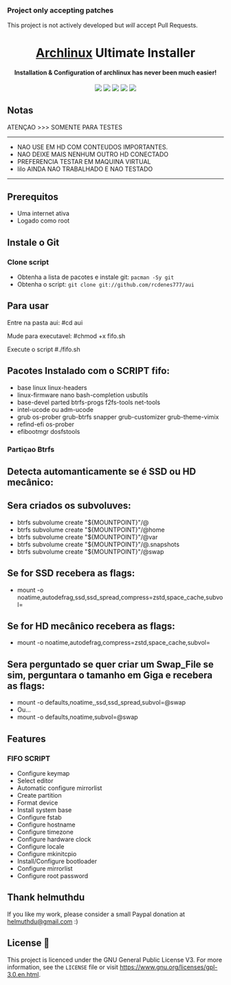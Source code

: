 ### Project only accepting patches
This project is not actively developed but *will* accept Pull Requests.

<h1 align="center">
  <a href=https://www.archlinux.org/>Archlinux</a> Ultimate Installer
</h1>
<h4 align="center">Installation & Configuration of archlinux has never been much easier!</h4>

<p align="center">
  <img src="https://img.shields.io/badge/Maintained%3F-Yes-green?style=for-the-badge">
  <img src="https://img.shields.io/github/license/helmuthdu/aui?style=for-the-badge">
  <img src="https://img.shields.io/github/issues/helmuthdu/aui?color=violet&style=for-the-badge">
  <img src="https://img.shields.io/github/stars/helmuthdu/aui?style=for-the-badge">
  <img src="https://img.shields.io/github/forks/helmuthdu/aui?color=teal&style=for-the-badge">
</p>


## Notas
ATENÇAO >>> SOMENTE PARA TESTES 

********************************************************************
- NAO USE EM HD COM CONTEUDOS IMPORTANTES.
- NAO DEIXE MAIS NENHUM OUTRO HD CONECTADO 
- PREFERENCIA TESTAR EM MAQUINA VIRTUAL
- lilo AINDA NAO TRABALHADO E NAO TESTADO
********************************************************************

## Prerequitos

- Uma internet ativa
- Logado como root

## Instale o Git
### Clone script
- Obtenha a lista de pacotes e instale git: `pacman -Sy git`
- Obtenha o script: `git clone git://github.com/rcdenes777/aui `
 

## Para usar
Entre na pasta aui:
#cd aui

Mude para executavel:
#chmod +x fifo.sh

Execute o script
#./fifo.sh

## Pacotes Instalado com o SCRIPT fifo:
- base linux linux-headers
- linux-firmware nano bash-completion usbutils
- base-devel parted btrfs-progs f2fs-tools net-tools
- intel-ucode ou adm-ucode
- grub os-prober grub-btrfs snapper grub-customizer grub-theme-vimix
- refind-efi os-prober
- efibootmgr dosfstools

### Partiçao Btrfs
## Detecta automanticamente se é SSD ou HD mecânico:
## Sera criados os subvoluves:
- btrfs subvolume create "${MOUNTPOINT}"/@
- btrfs subvolume create "${MOUNTPOINT}"/@home
- btrfs subvolume create "${MOUNTPOINT}"/@var
- btrfs subvolume create "${MOUNTPOINT}"/@.snapshots
- btrfs subvolume create "${MOUNTPOINT}"/@swap
## Se for SSD recebera as flags:
- mount -o noatime,autodefrag,ssd,ssd_spread,compress=zstd,space_cache,subvol=
## Se for HD mecânico recebera as flags:
- mount -o noatime,autodefrag,compress=zstd,space_cache,subvol=
## Sera perguntado se quer criar um Swap_File se sim, perguntara o tamanho em Giga e recebera as flags:
- mount -o defaults,noatime,,ssd,ssd_spread,subvol=@swap
- Ou...
- mount -o defaults,noatime,subvol=@swap


## Features
### FIFO SCRIPT
- Configure keymap
- Select editor
- Automatic configure mirrorlist
- Create partition
- Format device
- Install system base
- Configure fstab
- Configure hostname
- Configure timezone
- Configure hardware clock
- Configure locale
- Configure mkinitcpio
- Install/Configure bootloader
- Configure mirrorlist
- Configure root password


## Thank helmuthdu
If you like my work, please consider a small Paypal donation at helmuthdu@gmail.com :)

## License :scroll:
This project is licenced under the GNU General Public License V3. For more information, see the `LICENSE` file or visit https://www.gnu.org/licenses/gpl-3.0.en.html.
